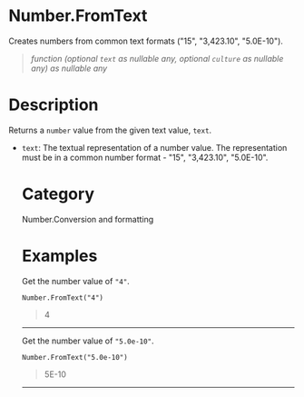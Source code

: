 # Number.FromText
Creates numbers from common text formats ("15", "3,423.10", "5.0E-10").
> _function (optional <code>text</code> as nullable any, optional <code>culture</code> as nullable any) as nullable any_

# Description 
Returns a <code>number</code> value from the given text value, <code>text</code>.
 <ul>
  <li><code>text</code>: The textual representation of a number value. The representation must be in a common number format - "15", "3,423.10", "5.0E-10".</li>
 
# Category 
Number.Conversion and formatting
# Examples 
Get the number value of <code>"4"</code>.
```
Number.FromText("4")
```
> 4

***
Get the number value of <code>"5.0e-10"</code>.
```
Number.FromText("5.0e-10")
```
> 5E-10

***
